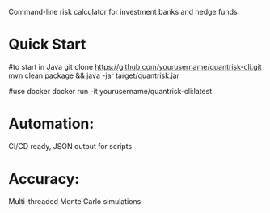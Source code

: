 Command-line risk calculator for investment banks and hedge funds. 

# Quick Start


#to start in Java
git clone https://github.com/yourusername/quantrisk-cli.git
mvn clean package && java -jar target/quantrisk.jar

#use docker
docker run -it yourusername/quantrisk-cli:latest


# Automation: 
CI/CD ready, JSON output for scripts
# Accuracy: 
Multi-threaded Monte Carlo simulations

